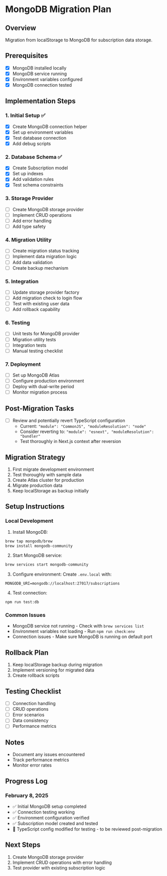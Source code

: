 # MongoDB Migration Plan

## Overview
Migration from localStorage to MongoDB for subscription data storage.

## Prerequisites
- [x] MongoDB installed locally
- [x] MongoDB service running
- [x] Environment variables configured
- [x] MongoDB connection tested

## Implementation Steps

### 1. Initial Setup ✅
- [x] Create MongoDB connection helper
- [x] Set up environment variables
- [x] Test database connection
- [x] Add debug scripts

### 2. Database Schema ✅
- [x] Create Subscription model
- [x] Set up indexes
- [x] Add validation rules
- [x] Test schema constraints

### 3. Storage Provider
- [ ] Create MongoDB storage provider
- [ ] Implement CRUD operations
- [ ] Add error handling
- [ ] Add type safety

### 4. Migration Utility
- [ ] Create migration status tracking
- [ ] Implement data migration logic
- [ ] Add data validation
- [ ] Create backup mechanism

### 5. Integration
- [ ] Update storage provider factory
- [ ] Add migration check to login flow
- [ ] Test with existing user data
- [ ] Add rollback capability

### 6. Testing
- [ ] Unit tests for MongoDB provider
- [ ] Migration utility tests
- [ ] Integration tests
- [ ] Manual testing checklist

### 7. Deployment
- [ ] Set up MongoDB Atlas
- [ ] Configure production environment
- [ ] Deploy with dual-write period
- [ ] Monitor migration process

## Post-Migration Tasks
- [ ] Review and potentially revert TypeScript configuration
  - Current: `"module": "CommonJS", "moduleResolution": "node"`
  - Consider reverting to: `"module": "esnext", "moduleResolution": "bundler"`
  - Test thoroughly in Next.js context after reversion

## Migration Strategy
1. First migrate development environment
2. Test thoroughly with sample data
3. Create Atlas cluster for production
4. Migrate production data
5. Keep localStorage as backup initially

## Setup Instructions

### Local Development
1. Install MongoDB:
```bash
brew tap mongodb/brew
brew install mongodb-community
```

2. Start MongoDB service:
```bash
brew services start mongodb-community
```

3. Configure environment:
Create `.env.local` with:
```env
MONGODB_URI=mongodb://localhost:27017/subscriptions
```

4. Test connection:
```bash
npm run test:db
```

### Common Issues
- MongoDB service not running - Check with `brew services list`
- Environment variables not loading - Run `npm run check:env`
- Connection issues - Make sure MongoDB is running on default port

## Rollback Plan
1. Keep localStorage backup during migration
2. Implement versioning for migrated data
3. Create rollback scripts

## Testing Checklist
- [ ] Connection handling
- [ ] CRUD operations
- [ ] Error scenarios
- [ ] Data consistency
- [ ] Performance metrics

## Notes
- Document any issues encountered
- Track performance metrics
- Monitor error rates

## Progress Log

### February 8, 2025
- ✅ Initial MongoDB setup completed
- ✅ Connection testing working
- ✅ Environment configuration verified
- ✅ Subscription model created and tested
- 📝 TypeScript config modified for testing - to be reviewed post-migration

## Next Steps
1. Create MongoDB storage provider
2. Implement CRUD operations with error handling
3. Test provider with existing subscription logic